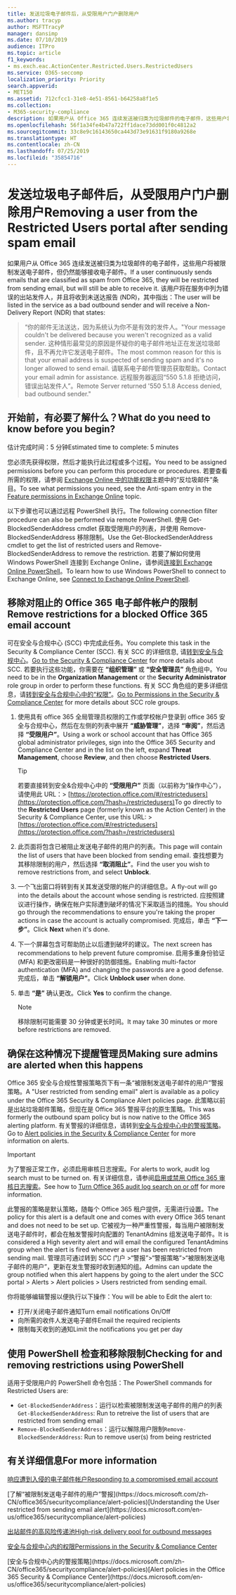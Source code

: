 ```yaml
---
title: 发送垃圾电子邮件后，从受限用户门户删除用户
ms.author: tracyp
author: MSFTTracyP
manager: dansimp
ms.date: 07/10/2019
audience: ITPro
ms.topic: article
f1_keywords:
- ms.exch.eac.ActionCenter.Restricted.Users.RestrictedUsers
ms.service: O365-seccomp
localization_priority: Priority
search.appverid:
- MET150
ms.assetid: 712cfcc1-31e8-4e51-8561-b64258a8f1e5
ms.collection:
- M365-security-compliance
description: 如果用户从 Office 365 连续发送被归类为垃圾邮件的电子邮件，这些用户将被限制发送任何其他电子邮件。
ms.openlocfilehash: 56f1a34fe4b47a722ff1dace73dd001f0c4812a2
ms.sourcegitcommit: 33c8e9c16143650ca443d73e91631f9180a9268e
ms.translationtype: HT
ms.contentlocale: zh-CN
ms.lasthandoff: 07/25/2019
ms.locfileid: "35854716"
---
```

# <a name="removing-a-user-from-the-restricted-users-portal-after-sending-spam-email"></a><span data-ttu-id="1e889-103">发送垃圾电子邮件后，从受限用户门户删除用户</span><span class="sxs-lookup"><span data-stu-id="1e889-103">Removing a user from the Restricted Users portal after sending spam email</span></span>

<span data-ttu-id="1e889-104">如果用户从 Office 365 连续发送被归类为垃圾邮件的电子邮件，这些用户将被限制发送电子邮件，但仍然能够接收电子邮件。</span><span class="sxs-lookup"><span data-stu-id="1e889-104">If a user continuously sends emails that are classified as spam from Office 365, they will be restricted from sending email, but will still be able to receive it.</span></span> <span data-ttu-id="1e889-105">该用户将在服务中列为错误的出站发件人，并且将收到未送达报告 (NDR)，其中指出：</span><span class="sxs-lookup"><span data-stu-id="1e889-105">The user will be listed in the service as a bad outbound sender and will receive a Non-Delivery Report (NDR) that states:</span></span>

> <span data-ttu-id="1e889-106">“你的邮件无法送达，因为系统认为你不是有效的发件人。</span><span class="sxs-lookup"><span data-stu-id="1e889-106">"Your message couldn't be delivered because you weren't recognized as a valid sender.</span></span> <span data-ttu-id="1e889-107">这种情形最常见的原因是怀疑你的电子邮件地址正在发送垃圾邮件，且不再允许它发送电子邮件。</span><span class="sxs-lookup"><span data-stu-id="1e889-107">The most common reason for this is that your email address is suspected of sending spam and it's no longer allowed to send email.</span></span>  <span data-ttu-id="1e889-108">请联系电子邮件管理员获取帮助。</span><span class="sxs-lookup"><span data-stu-id="1e889-108">Contact  your email admin for assistance.</span></span> <span data-ttu-id="1e889-109">远程服务器返回“550 5.1.8 拒绝访问，错误出站发件人”。</span><span class="sxs-lookup"><span data-stu-id="1e889-109">Remote Server returned '550 5.1.8 Access denied, bad outbound sender."</span></span>

## <a name="what-do-you-need-to-know-before-you-begin"></a><span data-ttu-id="1e889-110">开始前，有必要了解什么？</span><span class="sxs-lookup"><span data-stu-id="1e889-110">What do you need to know before you begin?</span></span>
<span data-ttu-id="1e889-111"><a name="sectionSection0"> </a></span><span class="sxs-lookup"><span data-stu-id="1e889-111"></span></span>

<span data-ttu-id="1e889-112">估计完成时间：5 分钟</span><span class="sxs-lookup"><span data-stu-id="1e889-112">Estimated time to complete: 5 minutes</span></span>
  
<span data-ttu-id="1e889-113">您必须先获得权限，然后才能执行此过程或多个过程。</span><span class="sxs-lookup"><span data-stu-id="1e889-113">You need to be assigned permissions before you can perform this procedure or procedures.</span></span> <span data-ttu-id="1e889-114">若要查看所需的权限，请参阅 [Exchange Online 中的功能权限](http://technet.microsoft.com/library/15073ce1-0917-403b-8839-02a2ebc96e16.aspx)主题中的“反垃圾邮件”条目。</span><span class="sxs-lookup"><span data-stu-id="1e889-114">To see what permissions you need, see the Anti-spam entry in the [Feature permissions in Exchange Online](http://technet.microsoft.com/library/15073ce1-0917-403b-8839-02a2ebc96e16.aspx) topic.</span></span>

<span data-ttu-id="1e889-115">以下步骤也可以通过远程 PowerShell 执行。</span><span class="sxs-lookup"><span data-stu-id="1e889-115">The following connection filter procedure can also be performed via remote PowerShell.</span></span> <span data-ttu-id="1e889-116">使用 Get-BlockedSenderAddress cmdlet 获取受限用户的列表，并使用 Remove-BlockedSenderAddress  移除限制。</span><span class="sxs-lookup"><span data-stu-id="1e889-116">Use the Get-BlockedSenderAddress cmdlet to get the list of restricted users and Remove-BlockedSenderAddress to remove the restriction.</span></span> <span data-ttu-id="1e889-117">若要了解如何使用 Windows PowerShell 连接到 Exchange Online，请参阅[连接到 Exchange Online PowerShell](https://go.microsoft.com/fwlink/p/?linkid=396554)。</span><span class="sxs-lookup"><span data-stu-id="1e889-117">To learn how to use Windows PowerShell to connect to Exchange Online, see [Connect to Exchange Online PowerShell](https://go.microsoft.com/fwlink/p/?linkid=396554).</span></span>

## <a name="remove-restrictions-for-a-blocked-office-365-email-account"></a><span data-ttu-id="1e889-118">移除对阻止的 Office 365 电子邮件帐户的限制</span><span class="sxs-lookup"><span data-stu-id="1e889-118">Remove restrictions for a blocked Office 365 email account</span></span>

<span data-ttu-id="1e889-119">可在安全与合规中心 (SCC) 中完成此任务。</span><span class="sxs-lookup"><span data-stu-id="1e889-119">You complete this task in the Security & Compliance Center (SCC).</span></span> <span data-ttu-id="1e889-120">有关 SCC 的详细信息, 请[转到安全与合规中心](go-to-the-securitycompliance-center.md)。</span><span class="sxs-lookup"><span data-stu-id="1e889-120">[Go to the Security & Compliance Center](go-to-the-securitycompliance-center.md) for more details about SCC.</span></span> <span data-ttu-id="1e889-121">若要执行这些功能，你需要在 **“组织管理”** 或 **“安全管理员”** 角色组中。</span><span class="sxs-lookup"><span data-stu-id="1e889-121">You need to be in the **Organization Management** or the **Security Administrator** role group in order to perform these functions.</span></span> <span data-ttu-id="1e889-122">有关 SCC 角色组的更多详细信息，请[转到安全与合规中心中的“权限”](permissions-in-the-security-and-compliance-center.md)。</span><span class="sxs-lookup"><span data-stu-id="1e889-122">[Go to Permissions in the Security & Compliance Center](permissions-in-the-security-and-compliance-center.md) for more details about SCC role groups.</span></span>

1. <span data-ttu-id="1e889-123">使用具有 office 365 全局管理员权限的工作或学校帐户登录到 office 365 安全与合规中心，然后在左侧的列表中展开 **“威胁管理”**，选择 **“审阅”**，然后选择 **“受限用户”**。</span><span class="sxs-lookup"><span data-stu-id="1e889-123">Using a work or school account that has Office 365 global administrator privileges, sign into the Office 365 Security and Compliance Center and in the list on the left, expand **Threat Management**, choose **Review**, and then choose **Restricted Users**.</span></span>
    
    > [!TIP]
    > <span data-ttu-id="1e889-124">若要直接转到安全&amp;合规中心中的 **“受限用户”** 页面（以前称为“操作中心”），请使用此 URL：> [https://protection.office.com/#/restrictedusers](https://protection.office.com/?hash=/restrictedusers)</span><span class="sxs-lookup"><span data-stu-id="1e889-124">To go directly to the **Restricted Users** page (formerly known as the Action Center) in the Security &amp; Compliance Center, use this URL: > [https://protection.office.com/#/restrictedusers](https://protection.office.com/?hash=/restrictedusers)</span></span>

2. <span data-ttu-id="1e889-125">此页面将包含已被阻止发送电子邮件的用户的列表。</span><span class="sxs-lookup"><span data-stu-id="1e889-125">This page will contain the list of users that have been blocked from sending email.</span></span>  <span data-ttu-id="1e889-126">查找想要为其移除限制的用户，然后选择 **“取消阻止”**。</span><span class="sxs-lookup"><span data-stu-id="1e889-126">Find the user you wish to remove restrictions from, and select **Unblock**.</span></span>

3. <span data-ttu-id="1e889-127">一个飞出窗口将转到有关其发送受限的帐户的详细信息。</span><span class="sxs-lookup"><span data-stu-id="1e889-127">A fly-out will go into the details about the account whose sending is restricted.</span></span> <span data-ttu-id="1e889-128">应按照建议进行操作，确保在帐户实际遭到破坏的情况下采取适当的措施。</span><span class="sxs-lookup"><span data-stu-id="1e889-128">You should go through the recommendations to ensure you're taking the proper actions in case the account is actually compromised.</span></span> <span data-ttu-id="1e889-129">完成后，单击 **“下一步”**。</span><span class="sxs-lookup"><span data-stu-id="1e889-129">Click **Next** when it's done.</span></span>

4. <span data-ttu-id="1e889-130">下一个屏幕包含可帮助防止以后遭到破坏的建议。</span><span class="sxs-lookup"><span data-stu-id="1e889-130">The next screen has recommendations to help prevent future compromise.</span></span> <span data-ttu-id="1e889-131">启用多重身份验证 (MFA) 和更改密码是一种很好的防御措施。</span><span class="sxs-lookup"><span data-stu-id="1e889-131">Enabling multi-factor authentication (MFA) and changing the passwords are a good defense.</span></span> <span data-ttu-id="1e889-132">完成后，单击 **“解锁用户”**。</span><span class="sxs-lookup"><span data-stu-id="1e889-132">Click **Unblock user** when done.</span></span>

5. <span data-ttu-id="1e889-133">单击 **“是”** 确认更改。</span><span class="sxs-lookup"><span data-stu-id="1e889-133">Click **Yes**  to confirm the change.</span></span>

    > [!NOTE]
    > <span data-ttu-id="1e889-134">移除限制可能需要 30 分钟或更长时间。</span><span class="sxs-lookup"><span data-stu-id="1e889-134">It may take 30 minutes or more before restrictions are removed.</span></span> 

## <a name="making-sure-admins-are-alerted-when-this-happens"></a><span data-ttu-id="1e889-135">确保在这种情况下提醒管理员</span><span class="sxs-lookup"><span data-stu-id="1e889-135">Making sure admins are alerted when this happens</span></span>

<span data-ttu-id="1e889-136">Office 365 安全与合规性警报策略页下有一条“被限制发送电子邮件的用户”警报策略。</span><span class="sxs-lookup"><span data-stu-id="1e889-136">A "User restricted from sending email" alert is available as a policy under the Office 365 Security & Compliance Alert policies page.</span></span> <span data-ttu-id="1e889-137">此策略以前是出站垃圾邮件策略，但现在是 Office 365 警报平台的原生策略。</span><span class="sxs-lookup"><span data-stu-id="1e889-137">This was formerly the outbound spam policy but is now native to the Office 365 alerting platform.</span></span> <span data-ttu-id="1e889-138">有关警报的详细信息，请转到[安全与合规中心中的警报策略](alert-policies.md)。</span><span class="sxs-lookup"><span data-stu-id="1e889-138">Go to [Alert policies in the Security & Compliance Center](alert-policies.md) for more information on alerts.</span></span>

> [!IMPORTANT]
> <span data-ttu-id="1e889-139">为了警报正常工作，必须启用审核日志搜索。</span><span class="sxs-lookup"><span data-stu-id="1e889-139">For alerts to work, audit log search must to be turned on.</span></span> <span data-ttu-id="1e889-140">有关详细信息，请参阅[启用或禁用 Office 365 审核日志搜索](turn-audit-log-search-on-or-off.md)。</span><span class="sxs-lookup"><span data-stu-id="1e889-140">See how to [Turn Office 365 audit log search on or off](turn-audit-log-search-on-or-off.md) for more information.</span></span>

<span data-ttu-id="1e889-141">此警报的策略是默认策略，随每个 Office 365 租户提供，无需进行设置。</span><span class="sxs-lookup"><span data-stu-id="1e889-141">The policy for this alert is a default one and comes with every Office 365 tenant and does not need to be set up.</span></span> <span data-ttu-id="1e889-142">它被视为一种严重性警报，每当用户被限制发送电子邮件时，都会在触发警报时向配置的 TenantAdmins 组发送电子邮件。</span><span class="sxs-lookup"><span data-stu-id="1e889-142">It is considered a High severity alert and will email the configured TenantAdmins group when the alert is fired whenever a user has been restricted from sending mail.</span></span> <span data-ttu-id="1e889-143">管理员可通过转到 SCC 门户 >“警报”>“警报策略”>“被限制发送电子邮件的用户”，更新在发生警报时收到通知的组。</span><span class="sxs-lookup"><span data-stu-id="1e889-143">Admins can update the group notified when this alert happens by going to the alert under the SCC portal > Alerts > Alert policies > Users restricted from sending email.</span></span>

<span data-ttu-id="1e889-144">你将能够编辑警报以便执行以下操作：</span><span class="sxs-lookup"><span data-stu-id="1e889-144">You will be able to Edit the alert to:</span></span>
- <span data-ttu-id="1e889-145">打开/关闭电子邮件通知</span><span class="sxs-lookup"><span data-stu-id="1e889-145">Turn email notifications On/Off</span></span>
- <span data-ttu-id="1e889-146">向所需的收件人发送电子邮件</span><span class="sxs-lookup"><span data-stu-id="1e889-146">Email the required recipients</span></span>
- <span data-ttu-id="1e889-147">限制每天收到的通知</span><span class="sxs-lookup"><span data-stu-id="1e889-147">Limit the notifications you get per day</span></span>

## <a name="checking-for-and-removing-restrictions-using-powershell"></a><span data-ttu-id="1e889-148">使用 PowerShell 检查和移除限制</span><span class="sxs-lookup"><span data-stu-id="1e889-148">Checking for and removing restrictions using PowerShell</span></span>
<span data-ttu-id="1e889-149">适用于受限用户的 PowerShell 命令包括：</span><span class="sxs-lookup"><span data-stu-id="1e889-149">The PowerShell commands for Restricted Users are:</span></span>
- <span data-ttu-id="1e889-150">`Get-BlockedSenderAddress`：运行以检索被限制发送电子邮件的用户的列表</span><span class="sxs-lookup"><span data-stu-id="1e889-150">`Get-BlockedSenderAddress`: Run to retreive the list of users that are restricted from sending email</span></span>
- <span data-ttu-id="1e889-151">`Remove-BlockedSenderAddress`：运行以解除用户限制</span><span class="sxs-lookup"><span data-stu-id="1e889-151">`Remove-BlockedSenderAddress`: Run to remove user(s) from being restricted</span></span>

## <a name="for-more-information"></a><span data-ttu-id="1e889-152">有关详细信息</span><span class="sxs-lookup"><span data-stu-id="1e889-152">For more information</span></span>

[<span data-ttu-id="1e889-153">响应遭到入侵的电子邮件帐户</span><span class="sxs-lookup"><span data-stu-id="1e889-153">Responding to a compromised email account</span></span>](responding-to-a-compromised-email-account.md)

<span data-ttu-id="1e889-154">
  [了解“被限制发送电子邮件的用户”警报](https://docs.microsoft.com/zh-CN/office365/securitycompliance/alert-policies)</span><span class="sxs-lookup"><span data-stu-id="1e889-154">[Understanding the User restricted from sending email alert](https://docs.microsoft.com/en-us/office365/securitycompliance/alert-policies)</span></span>

[<span data-ttu-id="1e889-155">出站邮件的高风险传递池</span><span class="sxs-lookup"><span data-stu-id="1e889-155">High-risk delivery pool for outbound messages</span></span>](high-risk-delivery-pool-for-outbound-messages.md)

[<span data-ttu-id="1e889-156">安全与合规中心内的权限</span><span class="sxs-lookup"><span data-stu-id="1e889-156">Permissions in the Security & Compliance Center</span></span>](permissions-in-the-security-and-compliance-center.md)

<span data-ttu-id="1e889-157">
  [安全与合规中心内的警报策略](https://docs.microsoft.com/zh-CN/office365/securitycompliance/alert-policies)</span><span class="sxs-lookup"><span data-stu-id="1e889-157">[Alert policies in the Office 365 Security & Compliance Center](https://docs.microsoft.com/en-us/office365/securitycompliance/alert-policies)</span></span>

